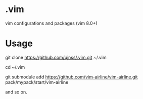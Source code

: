 # .vim
vim configurations and packages (vim 8.0+)


# Usage

git clone https://github.com/ujnss/.vim.git ~/.vim

cd ~/.vim

git submodule add https://github.com/vim-airline/vim-airline.git pack/mypack/start/vim-airline

and so on.
